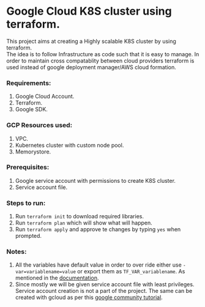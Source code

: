 # Google Cloud K8S cluster using terraform.

This project aims at creating a Highly scalable K8S cluster by using terraform.   
The idea is to follow Infrastructure as code such that it is easy to manage. 
In order to maintain cross compatablity between cloud providers terraform is used instead of google deployment manager/AWS cloud formation.

### Requirements:
1. Google Cloud Account.
2. Terraform.
3. Google SDK.

### GCP Resources used:
1. VPC.
2. Kubernetes cluster with custom node pool.
3. Memorystore.

### Prerequisites:
1. Google service account with permissions to create K8S cluster.
2. Service account file.

### Steps to run:
1. Run `terraform init` to download required libraries.
2. Run `terraform plan` which will show what will happen.
3. Run `terraform apply` and approve te changes by typing `yes` when prompted.

### Notes:
1. All the variables have default value in order to over ride either use `-var=variablename=value` or export them as `TF_VAR_variablename`. As mentioned in the [documentation][1].
2. Since mostly we will be given service account file with least privileges. Service account creation is not a part of the project. The same can be created with gcloud as per this [google community tutorial][2].
 
[1]: https://www.terraform.io/docs/configuration/variables.html
[2]: https://elastisys.com/2019/04/12/kubernetes-on-gke-from-scratch-using-terraform/